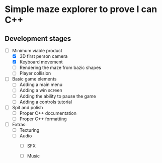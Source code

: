 # Simple maze explorer to prove I can C++

## Development stages

- [ ] Minimum viable product
	- [x] 3D first person camera
	- [x] Keyboard movement
	- [ ] Rendering the maze from bazic shapes
	- [ ] Player collision

- [ ] Basic game elements
	- [ ] Adding a main menu
	- [ ] Adding a win screen
	- [ ] Adding the ability to pause the game
	- [ ] Adding a controls tutorial

- [ ] Spit and polish
	- [ ] Proper C++ documentation
	- [ ] Proper C++ formatting

- [ ] Extras:
	- [ ] Texturing
	- [ ] Audio
		- [ ] SFX
		- [ ] Music
	